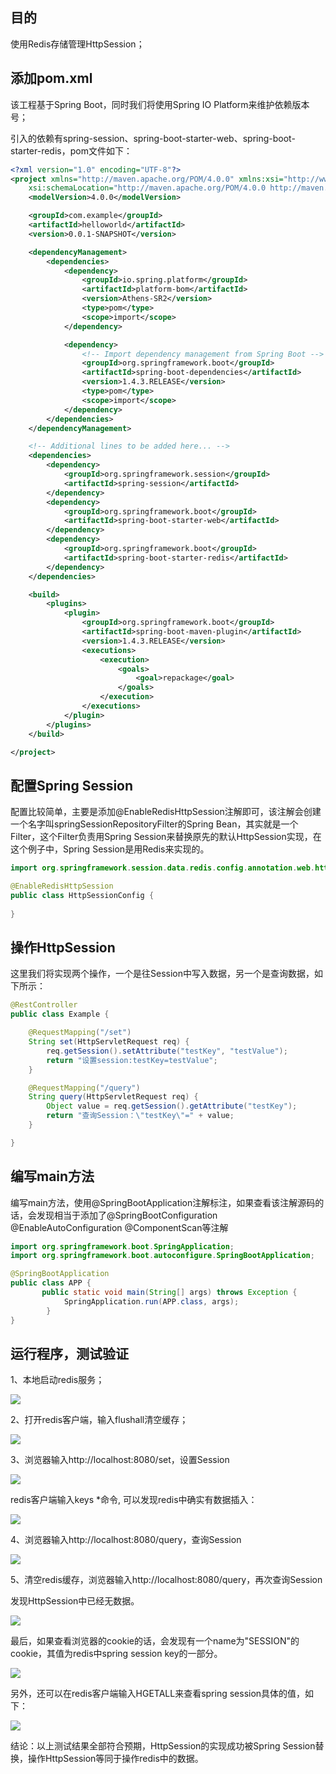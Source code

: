 ## 目的
使用Redis存储管理HttpSession；

## 添加pom.xml
该工程基于Spring Boot，同时我们将使用Spring IO Platform来维护依赖版本号；

引入的依赖有spring-session、spring-boot-starter-web、spring-boot-starter-redis，pom文件如下：
```xml
<?xml version="1.0" encoding="UTF-8"?>
<project xmlns="http://maven.apache.org/POM/4.0.0" xmlns:xsi="http://www.w3.org/2001/XMLSchema-instance"
    xsi:schemaLocation="http://maven.apache.org/POM/4.0.0 http://maven.apache.org/xsd/maven-4.0.0.xsd">
    <modelVersion>4.0.0</modelVersion>

    <groupId>com.example</groupId>
    <artifactId>helloworld</artifactId>
    <version>0.0.1-SNAPSHOT</version>

    <dependencyManagement>
        <dependencies>
            <dependency>
                <groupId>io.spring.platform</groupId>
                <artifactId>platform-bom</artifactId>
                <version>Athens-SR2</version>
                <type>pom</type>
                <scope>import</scope>
            </dependency>

            <dependency>
                <!-- Import dependency management from Spring Boot -->
                <groupId>org.springframework.boot</groupId>
                <artifactId>spring-boot-dependencies</artifactId>
                <version>1.4.3.RELEASE</version>
                <type>pom</type>
                <scope>import</scope>
            </dependency>
        </dependencies>
    </dependencyManagement>

    <!-- Additional lines to be added here... -->
    <dependencies>
        <dependency>
            <groupId>org.springframework.session</groupId>
            <artifactId>spring-session</artifactId>
        </dependency>
        <dependency>
            <groupId>org.springframework.boot</groupId>
            <artifactId>spring-boot-starter-web</artifactId>
        </dependency>
        <dependency>
            <groupId>org.springframework.boot</groupId>
            <artifactId>spring-boot-starter-redis</artifactId>
        </dependency>
    </dependencies>

    <build>
        <plugins>
            <plugin>
                <groupId>org.springframework.boot</groupId>
                <artifactId>spring-boot-maven-plugin</artifactId>
                <version>1.4.3.RELEASE</version>
                <executions>
                    <execution>
                        <goals>
                            <goal>repackage</goal>
                        </goals>
                    </execution>
                </executions>
            </plugin>
        </plugins>
    </build>

</project>
```

## 配置Spring Session
配置比较简单，主要是添加@EnableRedisHttpSession注解即可，该注解会创建一个名字叫springSessionRepositoryFilter的Spring Bean，其实就是一个Filter，这个Filter负责用Spring Session来替换原先的默认HttpSession实现，在这个例子中，Spring Session是用Redis来实现的。

```java
import org.springframework.session.data.redis.config.annotation.web.http.EnableRedisHttpSession;

@EnableRedisHttpSession
public class HttpSessionConfig {
    
}
```

## 操作HttpSession
这里我们将实现两个操作，一个是往Session中写入数据，另一个是查询数据，如下所示：
```java
@RestController
public class Example {

    @RequestMapping("/set")
    String set(HttpServletRequest req) {
        req.getSession().setAttribute("testKey", "testValue");
        return "设置session:testKey=testValue";
    }

    @RequestMapping("/query")
    String query(HttpServletRequest req) {
        Object value = req.getSession().getAttribute("testKey");
        return "查询Session：\"testKey\"=" + value;
    }

}
```
## 编写main方法
编写main方法，使用@SpringBootApplication注解标注，如果查看该注解源码的话，会发现相当于添加了@SpringBootConfiguration @EnableAutoConfiguration @ComponentScan等注解

```java
import org.springframework.boot.SpringApplication;
import org.springframework.boot.autoconfigure.SpringBootApplication;

@SpringBootApplication
public class APP {
       public static void main(String[] args) throws Exception {
            SpringApplication.run(APP.class, args);
        }
}
```
## 运行程序，测试验证
1、本地启动redis服务；

![](./images/redis_cli.png)

2、打开redis客户端，输入flushall清空缓存；

![](./images/redis_cli_flushall.png)

3、浏览器输入http://localhost:8080/set，设置Session

![](./images/browser.png)

redis客户端输入keys *命令, 可以发现redis中确实有数据插入：

![](./images/redis_cli_keys.png)

4、浏览器输入http://localhost:8080/query，查询Session

![](./images/browser2.png)

5、清空redis缓存，浏览器输入http://localhost:8080/query，再次查询Session

发现HttpSession中已经无数据。

![](./images/browser3.png)

最后，如果查看浏览器的cookie的话，会发现有一个name为"SESSION"的cookie，其值为redis中spring session key的一部分。

![](./images/SESSION.png)

另外，还可以在redis客户端输入HGETALL来查看spring session具体的值，如下：

![](./images/SESSION_HGETALL.png)

结论：以上测试结果全部符合预期，HttpSession的实现成功被Spring Session替换，操作HttpSession等同于操作redis中的数据。
